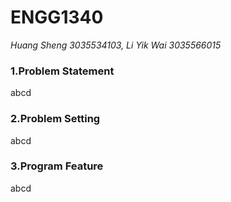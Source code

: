 # __ENGG1340__
*Huang Sheng 3035534103, Li Yik Wai 3035566015*

### **1.Problem Statement**
  abcd
  
### **2.Problem Setting**
  abcd

### **3.Program Feature**
  abcd
